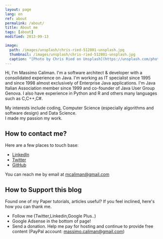```yaml
---
layout: page
lang: en
ref: about
permalink: /about/
title: About me
tags: [about]
modified: 2013-09-13

image:
  path: /images/unsplash/chris-ried-512801-unsplash.jpg
  thumbnail: /images/unsplash/chris-ried-512801-unsplash.jpg
  caption: "[Photo by Chris Ried on Unsplash](https://unsplash.com/photos/ieic5Tq8YMk?utm_source=unsplash&utm_medium=referral&utm_content=creditCopyText)"
---
```


Hi, I'm Massimo Caliman. 
I'm a software architect & developer with a consolidated experience on Java.
I'm working as IT specialist since 1995 and since 1998  almost exclusively of Enterprise Java applications. 
I'm Java Italian Association member since 1999 and co-founder of Java User Group Genova.
I also have experience in Python and R and others many languages such as C,C++,C#.

My interests include coding, Computer Science (especially algorithms and software design) and Data Science.  
I made my passion my work.

## How to contact me? 
Here are a few places to touch base:
* [LinkedIn](https://www.linkedin.com/in/mcaliman)
* [Twitter](http://twitter.com/mcaliman)
* [GitHub](https://github.com/mcaliman)

You can reach me by email at [mcaliman@gmail.com](mailto:mcaliman@gmail.com)


## How to Support this blog

Found one of my Paper tutorials, articles useful? If you feel inclined, here's how you can thank me.

* Follow me (Twitter,Linkedin,Google Plus..)
* Google Adsense in the bottom of page!
* Send a donation. Help me pay for hosting and continue to provide free content (PayPal account: massimo.caliman@gmail.com)